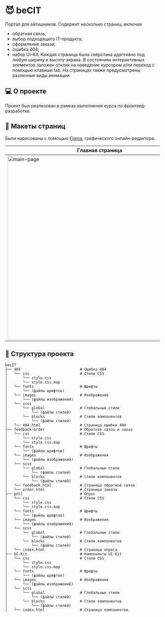 # :smiling_imp: beCIT

Портал для айтишников. Содержит несколько страниц, включая
- обратная связь;
- выбор подходящего IT-продукта;
- оформление заказа;
- ошибка 404;
- набор UI-Kit.
Каждая страница была свёрстана адаптивно под любую ширину и высоту экрана. В состояниях интерактивных элементов заложен отклик на наведение курсором и/ли переход с помощью клавиши tab. На страницах также предусмотрены различные виды анимации. 

## 💻 О проекте
Проект был реализован в рамках выполнения курса по фронтенд-разработке. 

## :art: Макеты страниц

Были нарисованы с помощью [Figma]([https://www.figma.com/design/MmajFwC68UUJzpW748v32l/%D0%BF%D1%80%D0%B0%D0%BA%D1%82%D0%B8%D0%BA%D0%B0?node-id=14-28&t=IOjwaF0ZlSBkamCV-1](https://www.figma.com/design/88SbPdln2oFbyCtU4q7fzE/%D0%91%D0%95%D0%A1IT---%D0%9F%D0%BE%D1%80%D1%82%D0%B0%D0%BB-%D0%B4%D0%BB%D1%8F-%D0%B0%D0%B9%D1%82%D0%B8%D1%88%D0%BD%D0%B8%D0%BA%D0%BE%D0%B2?node-id=0-1&p=f&t=pvzjRWkcIRV5q60v-0)), графического онлайн-редактора.

| Главная страница | Страница добавления мероприятий | Личный кабинет |
|-------------|-------------|-------------|
| <img src="layout/main-page.jpg" alt="main-page" width="600px"> | <img src="layout/add-events.jpg" alt="add-events" width="600px"> | <img src="layout/account.jpg" alt="account" width="600px"> |

## 📂 Структура проекта
```
becIT 
├── 404                           # Ошибка 404
│   └── css                       # Стили CSS 
│       └── style.css 
│       └── style.css.map 
│   └── fonts                     # Шрифты 
│       └── (файлы шрифтов) 
│   └── images                    # Изображения 
│       └── (файлы изображений) 
│   └── scss
│       └── global                # Глобальные стили
│           └── (файлы стилей) 
│       └── blocks                # Стили компонентов
│           └── (файлы стилей) 
│   └── 404.html                  # Страница ошибки 404
├── feedback-order                # Обратная связь и заказ 
│   └── css                       # Стили CSS 
│       └── style.css 
│       └── style.css.map 
│   └── fonts                     # Шрифты 
│       └── (файлы шрифтов) 
│   └── images                    # Изображения 
│       └── (файлы изображений) 
│   └── scss
│       └── global                # Глобальные стили
│           └── (файлы стилей) 
│       └── blocks                # Стили компонентов
│           └── (файлы стилей) 
│   └── feedback.html             # Страница обратной связи
│   └── order.html                # Страница заказа
├── poll                          # Опрос
│   └── css                       # Стили CSS 
│       └── style.css 
│       └── style.css.map 
│   └── fonts                     # Шрифты 
│       └── (файлы шрифтов) 
│   └── images                    # Изображения 
│       └── (файлы изображений) 
│   └── scss
│       └── global                # Глобальные стили
│           └── (файлы стилей) 
│       └── blocks                # Стили компонентов
│           └── (файлы стилей) 
│   └── index.html                # Страница опроса
├── UI-Kit                        # Компоненты UI-Kit
│   └── css                       # Стили CSS 
│       └── style.css 
│       └── style.css.map 
│   └── fonts                     # Шрифты 
│       └── (файлы шрифтов) 
│   └── images                    # Изображения 
│       └── (файлы изображений) 
│   └── scss
│       └── global                # Глобальные стили
│           └── (файлы стилей) 
│       └── blocks                # Стили компонентов
│           └── (файлы стилей) 
│   └── index.html                # Страница компонентов
```
